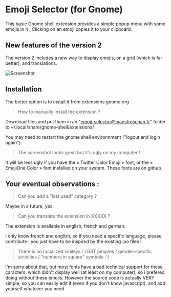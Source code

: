 # Emoji Selector (for Gnome)
This basic Gnome shell extension provides a simple popup menu with some emojis in it ; Clicking on an emoji copies it to your clipboard.

## New features of the version 2
The version 2 includes a new way to display emojis, on a grid (which is far better), and translations.

![Screenshot](https://raw.githubusercontent.com/Maestroschan/emoji-selector-for-gnome/master/Capture%20d'%C3%A9cran%20de%202017-04-15%2003-05-26.png)

## Installation
The better option is to install it from extensions.gnome.org

> How to manually install the extension ?

Download files and put them in an "emoji-selector@maestroschan.fr" folder to ~/.local/share/gnome-shell/extensions/

You may need to restart the gnome shell environnment ("logout and login again").

> The screenshot looks great but it's ugly on my computer !

It will be less ugly if you have the « Twitter Color Emoji » font, or the « EmojiOne Color » font installed on your system. These fonts are on github.

## Your eventual observations :
> Can you add a "last used" category ?

Maybe in a future, yes.

> Can you translate the extension in XXXXX ?

The extension is available in english, french and german.

I only know french and english, so if you need a specific language, please contribute : you just have to be inspired by the existing .po files !

> There is no racialized smileys / LGBT peoples / gender-specific activities / "numbers in square" symbols :'(

I'm sorry about that, but most fonts have a bad technical support for these caracters, which didn't display well (at least on my computer), so i prefered doing without these emojis.
However the source code is actually VERY simple, so you can easily edit it (even if you don't know javascript), and add yourself whatever you need.
